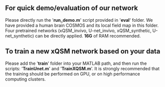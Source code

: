 ## For quick demo/evaluation of our network
Please directly run the '**run_demo.m**' script provided in '**eval**' folder. We have provided a human brain COSMOS and its local field map in this folder. Four pretrained networks (xQSM_invivo, U-net_invivo, xQSM_synthetic, U-net_synthetic) can be directly applied. **16G** of RAM recommended.

## To train a new xQSM network based on your data
Please add the '**train**' folder into your MATLAB path, and then run the scripts: '**TrainUnet.m**' and '**TrainXQSM.m**'. It is strongly recommended that the training should be performed on GPU, or on high performance computing clusters.
